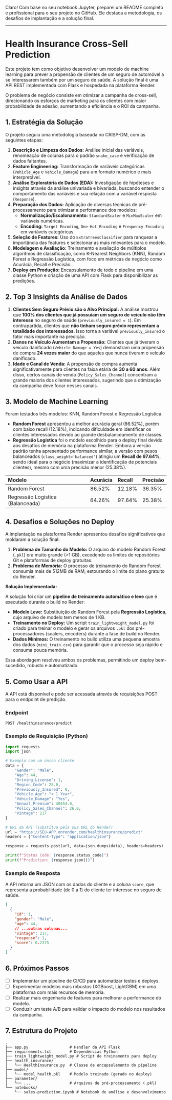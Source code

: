Claro\! Com base no seu notebook Jupyter, preparei um README completo e profissional para o seu projeto no GitHub. Ele destaca a metodologia, os desafios de implantação e a solução final.

-----

# Health Insurance Cross-Sell Prediction

Este projeto tem como objetivo desenvolver um modelo de machine learning para prever a propensão de clientes de um seguro de automóvel a se interessarem também por um seguro de saúde. A solução final é uma API REST implementada com Flask e hospedada na plataforma Render.

O problema de negócio consiste em otimizar a campanha de cross-sell, direcionando os esforços de marketing para os clientes com maior probabilidade de adesão, aumentando a eficiência e o ROI da campanha.

## 1\. Estratégia da Solução

O projeto seguiu uma metodologia baseada no CRISP-DM, com as seguintes etapas:

1.  **Descrição e Limpeza dos Dados:** Análise inicial das variáveis, renomeação de colunas para o padrão `snake_case` e verificação de dados faltantes.
2.  **Feature Engineering:** Transformação de variáveis categóricas (`Vehicle_Age` e `Vehicle_Damage`) para um formato numérico e mais interpretável.
3.  **Análise Exploratória de Dados (EDA):** Investigação de hipóteses e insights através da análise univariada e bivariada, buscando entender o comportamento das variáveis e sua relação com a variável resposta (`Response`).
4.  **Preparação dos Dados:** Aplicação de diversas técnicas de pré-processamento para otimizar a performance dos modelos:
      * **Normalização/Escalonamento:** `StandardScaler` e `MinMaxScaler` em variáveis numéricas.
      * **Encoding:** `Target Encoding`, `One-Hot Encoding` e `Frequency Encoding` em variáveis categóricas.
5.  **Seleção de Features:** Uso do `ExtraTreesClassifier` para ranquear a importância das features e selecionar as mais relevantes para o modelo.
6.  **Modelagem e Avaliação:** Treinamento e avaliação de múltiplos algoritmos de classificação, como K-Nearest Neighbors (KNN), Random Forest e Regressão Logística, com foco em métricas de negócio como Acurácia, Recall e Precisão.
7.  **Deploy em Produção:** Encapsulamento de todo o pipeline em uma classe Python e criação de uma API com Flask para disponibilizar as predições.

## 2\. Top 3 Insights da Análise de Dados

1.  **Clientes Sem Seguro Prévio são o Alvo Principal:** A análise mostrou que **100% dos clientes que já possuíam um seguro de veículo não têm interesse** no seguro de saúde (`previously_insured = 1`). Em contrapartida, clientes que **não tinham seguro prévio representam a totalidade dos interessados**. Isso torna a variável `previously_insured` o fator mais importante na predição.
2.  **Danos no Veículo Aumentam a Propensão:** Clientes que já tiveram o veículo danificado (`Vehicle_Damage = Yes`) demonstram uma propensão de compra **24 vezes maior** do que aqueles que nunca tiveram o veículo danificado.
3.  **Idade e Canal de Venda:** A propensão de compra aumenta significativamente para clientes na faixa etária de **30 a 60 anos**. Além disso, certos canais de venda (`Policy_Sales_Channel`) concentram a grande maioria dos clientes interessados, sugerindo que a otimização da campanha deve focar nesses canais.

## 3\. Modelo de Machine Learning

Foram testados três modelos: KNN, Random Forest e Regressão Logística.

  - **Random Forest** apresentou a melhor acurácia geral (86.52%), porém com baixo recall (12.18%), indicando dificuldade em identificar os clientes interessados devido ao grande desbalanceamento de classes.
  - **Regressão Logística** foi o modelo escolhido para o deploy final devido aos desafios de memória na plataforma Render. Embora a versão padrão tenha apresentado performance similar, a versão com pesos balanceados (`class_weight='balanced'`) atingiu um **Recall de 97.64%**, sendo ideal para o negócio (maximizar a identificação de potenciais clientes), mesmo com uma precisão menor (25.38%).

| Modelo | Acurácia | Recall | Precisão |
| :--- | :--- | :--- | :--- |
| Random Forest | 86.52% | 12.18% | 36.35% |
| Regressão Logística (Balanceada) | 64.26% | 97.64% | 25.38% |

## 4\. Desafios e Soluções no Deploy

A implantação na plataforma Render apresentou desafios significativos que moldaram a solução final:

1.  **Problema de Tamanho do Modelo:** O arquivo do modelo Random Forest (`.pkl`) era muito grande (\>1 GB), excedendo os limites de repositórios Git e plataformas de deploy gratuitas.
2.  **Problema de Memória:** O processo de treinamento do Random Forest consumia mais de 512MB de RAM, estourando o limite do plano gratuito do Render.

**Solução Implementada:**

A solução foi criar um **pipeline de treinamento automático e leve** que é executado durante o build no Render:

  - **Modelo Leve:** Substituição do Random Forest pela **Regressão Logística**, cujo arquivo de modelo tem menos de 1 KB.
  - **Treinamento no Deploy:** Um script `train_lightweight_model.py` foi criado para treinar o modelo e gerar os arquivos `.pkl` dos pré-processadores (scalers, encoders) durante a fase de build no Render.
  - **Dados Mínimos:** O treinamento no build utiliza uma pequena amostra dos dados (`mini_train.csv`) para garantir que o processo seja rápido e consuma pouca memória.

Essa abordagem resolveu ambos os problemas, permitindo um deploy bem-sucedido, robusto e automatizado.

## 5\. Como Usar a API

A API está disponível e pode ser acessada através de requisições POST para o endpoint de predição.

### Endpoint

`POST /healthinsurance/predict`

### Exemplo de Requisição (Python)

```python
import requests
import json

# Exemplo com um único cliente
data = {
    "Gender": "Male",
    "Age": 44,
    "Driving_License": 1,
    "Region_Code": 28.0,
    "Previously_Insured": 0,
    "Vehicle_Age": "< 1 Year",
    "Vehicle_Damage": "Yes",
    "Annual_Premium": 40454.0,
    "Policy_Sales_Channel": 26.0,
    "Vintage": 217
}

# URL da API (substitua pela sua URL do Render)
url = "https://SEU-APP.onrender.com/healthinsurance/predict"
headers = {"Content-Type": "application/json"}

response = requests.post(url, data=json.dumps(data), headers=headers)

print(f"Status Code: {response.status_code}")
print(f"Prediction: {response.json()}")

```

### Exemplo de Resposta

A API retorna um JSON com os dados do cliente e a coluna `score`, que representa a probabilidade (de 0 a 1) do cliente ter interesse no seguro de saúde.

```json
[
  {
    "id": 1,
    "gender": "Male",
    "age": 44,
    // ...outras colunas...
    "vintage": 217,
    "response": 1,
    "score": 0.2375
  }
]
```

## 6\. Próximos Passos

  - [ ] Implementar um pipeline de CI/CD para automatizar testes e deploys.
  - [ ] Experimentar modelos mais robustos (XGBoost, LightGBM) em uma plataforma com mais recursos de memória.
  - [ ] Realizar mais engenharia de features para melhorar a performance do modelo.
  - [ ] Conduzir um teste A/B para validar o impacto do modelo nos resultados da campanha.

## 7\. Estrutura do Projeto

```
.
├── app.py                  # Handler da API Flask
├── requirements.txt        # Dependências Python
├── train_lightweight_model.py # Script de treinamento para deploy
├── health_insurance/
│   └── HealthInsurance.py  # Classe de encapsulamento do pipeline
├── model/
│   └── model_health.pkl    # Modelo treinado (gerado no deploy)
├── parameter/
│   └── ...                 # Arquivos de pré-processamento (.pkl)
└── notebooks/
    └── sales-prediction.ipynb # Notebook de análise e desenvolvimento
```